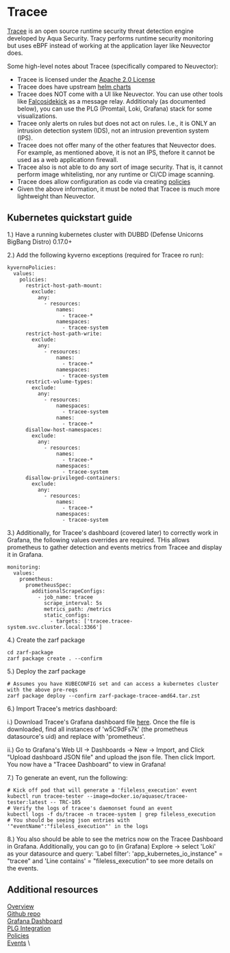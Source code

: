 # Tracee

[Tracee](https://www.aquasec.com/products/tracee/) is an open source runtime security threat detection engine developed by Aqua Security. Tracy performs runtime security monitoring but uses eBPF instead of working at the application layer like Neuvector does.

Some high-level notes about Tracee (specifically compared to Neuvector):

- Tracee is licensed under the [Apache 2.0 License](https://github.com/aquasecurity/tracee/blob/main/LICENSE)
- Tracee does have upstream [helm charts](https://github.com/aquasecurity/tracee/tree/main/deploy/helm/tracee)
- Tracee does NOT come with a UI like Neuvector. You can use other tools like [Falcosidekick]( https://github.com/falcosecurity/falcosidekick) as a message relay. Additionaly (as documented below), you can use the PLG (Promtail, Loki, Grafana) stack for some visualizations.
- Tracee only alerts on rules but does not act on rules. I.e., it is ONLY an intrusion detection system (IDS), not an intrusion prevention system (IPS).
- Tracee does not offer many of the other features that Neuvector does. For example, as mentioned above, it is not an IPS, thefore it cannot be used as a web applicationn firewall.
- Tracee also is not able to do any sort of image security. That is, it cannot perform image whitelisting, nor any runtime or CI/CD image scanning.
- Tracee does allow configuration as code via creating [policies](https://aquasecurity.github.io/tracee/v0.19/docs/policies/) 
- Given the above information, it must be noted that Tracee is much more lightweight than Neuvector.

## Kubernetes quickstart guide

1.) Have a running kubernetes cluster with DUBBD (Defense Unicorns BigBang Distro) 0.17.0+

2.) Add the following kyverno exceptions (required for Tracee ro run):

```
kyvernoPolicies:
  values:
    policies:
      restrict-host-path-mount:
        exclude:
          any:
            - resources:
                names:
                  - tracee-*
                namespaces:
                  - tracee-system
      restrict-host-path-write:
        exclude:
          any:
            - resources:
                names:
                  - tracee-*
                namespaces:
                  - tracee-system
      restrict-volume-types:
        exclude:
          any:
            - resources:
                namespaces:
                  - tracee-system
                names:
                  - tracee-*
      disallow-host-namespaces:
        exclude:
          any:
            - resources:
                names:
                  - tracee-*
                namespaces:
                  - tracee-system
      disallow-privileged-containers:
        exclude:
          any:
            - resources:
                names:
                  - tracee-*
                namespaces:
                  - tracee-system
```

3.) Additionally, for Tracee's dashboard (covered later) to correctly work in Grafana, the following values overrides are required. THis allows prometheus to gather detection and events metrics from Tracee and display it in Grafana.

```
monitoring:
  values:
    prometheus:
      prometheusSpec:
        additionalScrapeConfigs:
          - job_name: tracee
            scrape_interval: 5s
            metrics_path: /metrics
            static_configs:
              - targets: ['tracee.tracee-system.svc.cluster.local:3366']
```

4.) Create the zarf package
```
cd zarf-package
zarf package create . --confirm 
```

5.) Deploy the zarf package

```
# Assumes you have KUBECONFIG set and can access a kubernetes cluster with the above pre-reqs
zarf package deploy --confirm zarf-package-tracee-amd64.tar.zst 
```

6.) Import Tracee's metrics dashboard:

  i.) Download Tracee's Grafana dashboard file [here](https://github.com/aquasecurity/tracee/blob/main/deploy/grafana/tracee.json). Once the file is downloaded, find all instances of 'w5C9dFs7k' (the prometheus datasource's uid) and replace with 'prometheus'.

  ii.) Go to Grafana's Web UI -> Dashboards -> New -> Import, and Click "Upload dashboard JSON file" and upload the json file. Then click Import. You now have a "Tracee Dashboard" to view in Grafana!


7.) To generate an event, run the following:

```
# Kick off pod that will generate a 'fileless_execution' event
kubectl run tracee-tester --image=docker.io/aquasec/tracee-tester:latest -- TRC-105
# Verify the logs of tracee's daemonset found an event
kubectl logs -f ds/tracee -n tracee-system | grep fileless_execution 
# You should be seeing json entries with '"eventName":"fileless_execution"' in the logs
```

8.) You also should be able to see the metrics now on the Tracee Dashboard in Grafana. Additionally, you can go to (in Grafana) Explore -> select 'Loki' as your datasource and query:
'Label filter': 'app_kubernetes_io_instance" = "tracee" and 'Line contains' = "fileless_execution" to see more details on the events.

## Additional resources

[Overview](https://aquasecurity.github.io/tracee/v0.19/) \
[Github repo](https://github.com/aquasecurity/tracee) \
[Grafana Dashboard](https://aquasecurity.github.io/tracee/latest/tutorials/deploy-grafana-dashboard/) \
[PLG Integration](https://aquasecurity.github.io/tracee/latest/tutorials/promtail/) \
[Policies](https://aquasecurity.github.io/tracee/v0.19/docs/policies/) \
[Events](https://aquasecurity.github.io/tracee/v0.19/docs/events/) \
